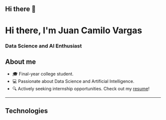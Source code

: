 ## Hi there 👋

# Hi there, I'm Juan Camilo Vargas
### Data Science and AI Enthusiast


## About me

- 🎓 Final-year college student.
- 💻 Passionate about Data Science and Artificial Intelligence.
- 🔍 Actively seeking internship opportunities. Check out my [resume](#)!

---

## Technologies
